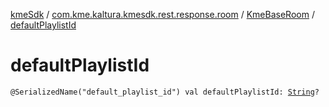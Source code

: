 [kmeSdk](../../index.md) / [com.kme.kaltura.kmesdk.rest.response.room](../index.md) / [KmeBaseRoom](index.md) / [defaultPlaylistId](./default-playlist-id.md)

# defaultPlaylistId

`@SerializedName("default_playlist_id") val defaultPlaylistId: `[`String`](https://kotlinlang.org/api/latest/jvm/stdlib/kotlin/-string/index.html)`?`